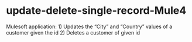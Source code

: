 # update-delete-single-record-Mule4
Mulesoft application: 1) Updates the “City” and “Country” values of a customer given the id 2) Deletes a customer of given id
